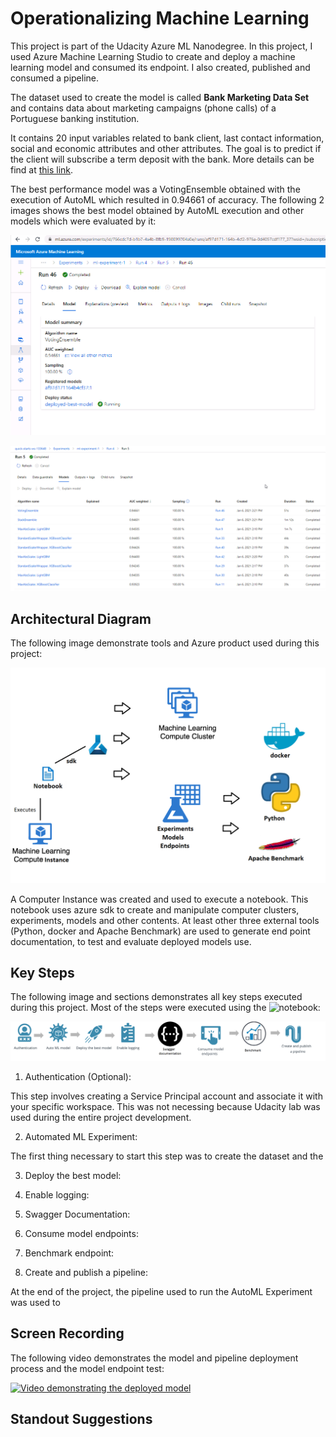 
# Operationalizing Machine Learning

This project is part of the Udacity Azure ML Nanodegree. In this project, I used Azure Machine Learning Studio to create and deploy a machine learning model and consumed its endpoint. I also created, published and consumed a pipeline.

The dataset used to create the model is called **Bank Marketing Data Set** and contains data about marketing campaigns (phone calls) of a Portuguese banking institution. 

It contains 20 input variables related to bank client, last contact information, social and economic attributes and other attributes. The goal is to predict if the client will subscribe a term deposit with the bank. More details can be find at [this link](https://archive.ics.uci.edu/ml/datasets/Bank%20Marketing#).

The best performance model was a VotingEnsemble obtained with the execution of AutoML which resulted in 0.94661 of accuracy. The following 2 images shows the best model obtained by AutoML execution and other models which were evaluated by it:

![Best AutoML model](/docs/deploying_best_model.png?raw=true "Best AutoML model")

![Best AutoML models](/docs/automl_pipeline_models.png?raw=true "AutoML models")

## Architectural Diagram

The following image demonstrate tools and Azure product used during this project:

![Architectural Diagram](/docs/architectural-diagram.png?raw=true "Architectural Diagram from the project")

A Computer Instance was created and used to execute a notebook. This notebook uses azure sdk to create and manipulate computer clusters, experiments, models and other contents. At least other three external tools (Python, docker and Apache Benchmark) are used to generate end point documentation, to test and evaluate deployed models use.


## Key Steps

The following image and sections demonstrates all key steps executed during this project. Most of the steps were executed using the ![notebook](/udacity-project.ipynb):

![Key Steps](/docs/key_steps_project2.png?raw=true "Key Steps from the project")

1. Authentication (Optional): 

This step involves creating a Service Principal account and associate it with your specific workspace. This was not necessing because Udacity lab was used during the entire project development.

2. Automated ML Experiment:

The first thing necessary to start this step was to create the dataset and the 


3. Deploy the best model:
4. Enable logging:
5. Swagger Documentation:
6. Consume model endpoints:
7. Benchmark endpoint:

8. Create and publish a pipeline:

At the end of the project, the pipeline used to run the AutoML Experiment was used to 

## Screen Recording

The following video demonstrates the model and pipeline deployment process and the model endpoint test:

[![Video demonstrating the deployed model](https://img.youtube.com/vi/8Wsxr50wCiw/0.jpg?raw=true)](https://www.youtube.com/watch?v=8Wsxr50wCiw)

## Standout Suggestions

